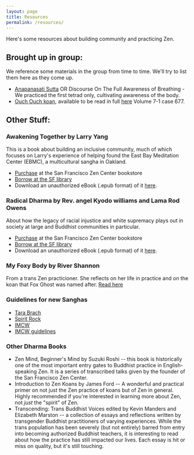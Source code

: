 ```yaml
---
layout: page
title: Resources
permalink: /resources/
---
```


Here's some resources about building community and practicing Zen.

## Brought up in group:

We reference some materials in the group from time to time. We'll try to list them here as they come up.

* [Anapanasati Sutta](https://plumvillage.org/library/sutras/discourse-on-the-full-awareness-of-breathing) OR Discourse On The Full Awareness of Breathing - We practiced the first tetrad only, cultivating awareness of the body.
* [Ouch Ouch koan](https://www.patheos.com/blogs/wildfoxzen/2014/01/who-doesnt-get-sick-ouch-ouch.html), available to be read in full [here](http://zenmirror.blogspot.com/2012/08/jogye-order-publishes-bilingual-series.html) Volume 7-1 case 677.

## Other Stuff:

### Awakening Together by Larry Yang 

This is a book about building an inclusive community, much of which focuses on Larry's experience of helping found the East Bay Meditation Center (EBMC), a multicultural sangha in Oakland. 
* [Purchase](https://store.sfzc.org/product/awakening-together-the-spiritual-practice-of-inclusivity-and-community-yang-larry-/773) at the San Francisco Zen Center bookstore
* [Borrow at the SF library](https://sfpl.bibliocommons.com/v2/record/S93C3448153) 
* Download an unauthorized eBook (.epub format) of it [here](/documents/awakening.epub).

### Radical Dharma by Rev. angel Kyodo williams and Lama Rod Owens

About how the legacy of racial injustice and white supremacy plays out in society at large and Buddhist communities in particular. 
* [Purchase](https://store.sfzc.org/product/radical-dharma-talking-race-love-and-liberation-rev-angel-kyodo-williams-lama-rod-owens-et-al-/118) at the San Francisco Zen Center bookstore
* [Borrow at the SF library](https://sfpl.bibliocommons.com/v2/record/S93C3228820) 
* Download an unauthorized eBook (.epub format) of it [here](/documents/radical.epub).

### My Foxy Body by River Shannon 
From a trans Zen practicioner. She reflects on her life in practice and on the koan that Fox Ghost was named after. [Read here](https://tricycle.org/article/trans-identity-fox-koan/)

### Guidelines for new Sanghas

* [Tara Brach](https://www.tarabrach.com/starting-meditation-group/)
* [Spirit Rock](https://www.spiritrock.org/kalyana-mitta-guidelines)
* [IMCW](https://imcw.org/communities/spiritual-friends-km-groups/)
* [IMCW guidelines](https://imcw.org/wp-content/uploads/2022/10/SF-Guidelines-Members-new.pdf)

### Other Dharma Books

* Zen Mind, Beginner's Mind by Suzuki Roshi -- this book is historically one of the most important entry gates to Buddhist practice in English-speaking Zen. It is a series of transcribed talks given by the founder of the San Francisco Zen Center.
* Introduction to Zen Koans by James Ford -- A wonderful and practical primer on not just the Zen practice of koans but of Zen in general. Highly recommended if you're interested in learning more about Zen, not _just_ the "spirit" of Zen.
* Transcending: Trans Buddhist Voices edited by Kevin Manders and Elizabeth Marston -- a collection of essays and reflections written by transgender Buddhist practitioners of varying experiences. While the trans population has been severely (but not entirely) barred from entry into becoming authorized Buddhist teachers, it is interesting to read about how the practice has still impacted our lives. Each essay is hit or miss on quality, but it's still touching.   
